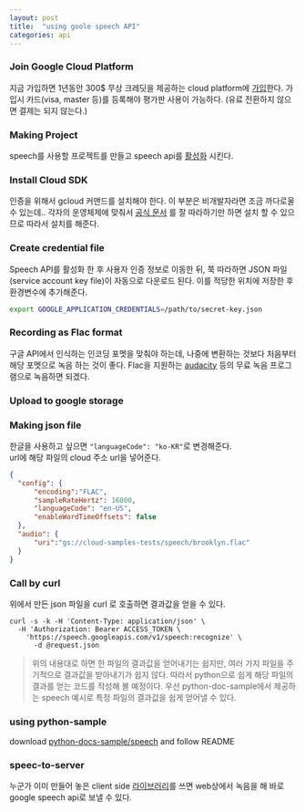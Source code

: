 ```yaml
---
layout: post
title:  "using goole speech API"
categories: api
---
```


### Join Google Cloud Platform
지금 가입하면 1년동안 300$ 무상 크레딧을 제공하는 cloud platform에 [가입](https://console.cloud.google.com/freetrial)한다. 가입시 카드(visa, master 등)를 등록해야 평가판 사용이 가능하다. (유료 전환하지 않으면 결제는 되지 않는다.)

### Making Project
speech를 사용할 프로젝트를 만들고 speech api를 [활성화](https://console.cloud.google.com/flows/enableapi?apiid=speech.googleapis.com) 시킨다. 

### Install Cloud SDK
인증을 위해서 gcloud 커맨드를 설치해야 한다. 이 부분은 비개발자라면 조금 까다로울 수 있는데.. 각자의 운영체제에 맞춰서 [공식 문서](https://cloud.google.com/sdk/) 를 잘 따라하기만 하면 설치 할 수 있으므로 따라서 설치를 해준다.

### Create credential file
Speech API를 활성화 한 후 사용자 인증 정보로 이동한 뒤, 쭉 따라하면 JSON 파일 (service account key file)이 자동으로 다운로드 된다. 이를 적당한 위치에 저장한 후 환경변수에 추가해준다.

```bash
export GOOGLE_APPLICATION_CREDENTIALS=/path/to/secret-key.json
```

### Recording as Flac format
구글 API에서 인식하는 인코딩 포멧을 맞춰야 하는데, 나중에 변환하는 것보다 처음부터 해당 포멧으로 녹음 하는 것이 좋다. Flac을 지원하는 [audacity](https://cloud.google.com/sdk/) 등의 무료 녹음 프로그램으로 녹음하면 되겠다.

### Upload to google storage

### Making json file
한글을 사용하고 싶으면 `"languageCode": "ko-KR"`로 변경해준다.   
url에 해당 파일의 cloud 주소 url을 넣어준다.    

```json
{
  "config": {
      "encoding":"FLAC",
      "sampleRateHertz": 16000,
      "languageCode": "en-US",
      "enableWordTimeOffsets": false
  },
  "audio": {
      "uri":"gs://cloud-samples-tests/speech/brooklyn.flac"
  }
}
```


### Call by curl
위에서 만든 json 파일을 curl 로 호출하면 결과값을 얻을 수 있다.   
```
curl -s -k -H 'Content-Type: application/json' \
  -H 'Authorization: Bearer ACCESS_TOKEN \
    'https://speech.googleapis.com/v1/speech:recognize' \
	  -d @request.json
```


> 위의 내용대로 하면 한 파일의 결과값을 얻어내기는 쉽지만, 여러 가지 파일을 주기적으로 결과값을 받아내기가 쉽지 않다. 따라서 python으로 쉽게 해당 파일의 결과를 얻는 코드를 작성해 볼 예정이다. 우선 python-doc-sample에서 제공하는 speech 예시로 특정 파일의 결과값을 쉽게 얻어낼 수 있다.


### using python-sample

download [python-docs-sample/speech](https://github.com/GoogleCloudPlatform/python-docs-samples/tree/master/speech/cloud-client) and follow README

### speec-to-server
누군가 이미 만들어 놓은 client side [라이브러리](https://github.com/akrennmair/speech-to-server)를 쓰면 web상에서 녹음을 해 바로 google speech api로 보낼 수 있다.
